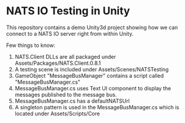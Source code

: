 # NATS IO Testing in Unity

This repository contains a demo Unity3d project showing how we can connect to a NATS IO server right from within Unity.

Few things to know:

1. NATS.Client DLLs are all packaged under Assets/Packages/NATS.Client.0.8.1
2. A testing scene is included under Assets/Scenes/NATSTesting
3. GameObject "MessageBusManager" contains a script called "MessageBusManager.cs"
4. MessageBusManager.cs uses Text UI component to display the messages published to the message bus.
5. MessageBusManager.cs has a defaultNATSUrl 
6. A singleton pattern is used in the MessageBusManager.cs which is located under Assets/Scripts/Core
